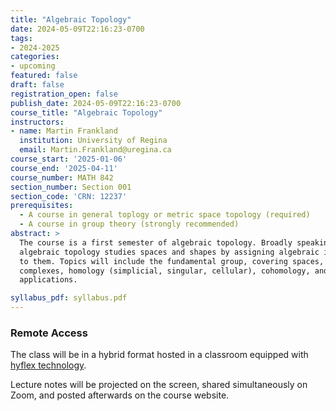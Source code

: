 ```yaml
---
title: "Algebraic Topology"
date: 2024-05-09T22:16:23-0700
tags:
- 2024-2025
categories:
- upcoming
featured: false
draft: false
registration_open: false
publish_date: 2024-05-09T22:16:23-0700
course_title: "Algebraic Topology"
instructors:
- name: Martin Frankland
  institution: University of Regina
  email: Martin.Frankland@uregina.ca
course_start: '2025-01-06'
course_end: '2025-04-11'
course_number: MATH 842
section_number: Section 001
section_code: 'CRN: 12237'
prerequisites:
  - A course in general toplogy or metric space topology (required)
  - A course in group theory (strongly recommended)
abstract: > 
  The course is a first semester of algebraic topology. Broadly speaking,
  algebraic topology studies spaces and shapes by assigning algebraic invariants
  to them. Topics will include the fundamental group, covering spaces, CW
  complexes, homology (simplicial, singular, cellular), cohomology, and some
  applications.

syllabus_pdf: syllabus.pdf
---
```

### Remote Access
The class will be in a hybrid format hosted in a classroom equipped with [hyflex
technology](https://www.uregina.ca/is/ctes/help-guides.html).

Lecture notes will be projected on the screen, shared simultaneously on Zoom,
and posted afterwards on the course website.
